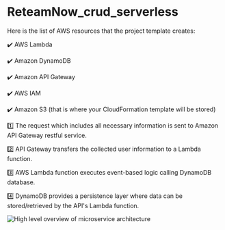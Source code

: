 # ReteamNow_crud_serverless

Here is the list of AWS resources that the project template creates:

✔️ AWS Lambda

✔️ Amazon DynamoDB

✔️ Amazon API Gateway

✔️ AWS IAM

✔️ Amazon S3 (that is where your CloudFormation template will be stored)

1️⃣ The request which includes all necessary information is sent to Amazon API Gateway restful service.

2️⃣ API Gateway transfers the collected user information to a Lambda function.

3️⃣ AWS Lambda function executes event-based logic calling DynamoDB database.

4️⃣ DynamoDB provides a persistence layer where data can be stored/retrieved by the API's Lambda function.


![High level overview of microservice architecture](https://user-images.githubusercontent.com/106739132/199459978-6e7bd1e4-5696-4dc0-a3d9-8e0d1eb19777.jpg)

